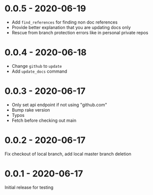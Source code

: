 # 0.0.5 - 2020-06-19

- Add `find_references` for finding non doc references
- Provide better explanation that you are updating docs only
- Rescue from branch protection errors like in personal private repos

# 0.0.4 - 2020-06-18

- Change `github` to `update`
- Add `update_docs` command

# 0.0.3 - 2020-06-17

- Only set api endpoint if not using "github.com"
- Bump rake version
- Typos
- Fetch before checking out main

# 0.0.2 - 2020-06-17

Fix checkout of local branch, add local master branch deletion

# 0.0.1 - 2020-06-17

Initial release for testing

